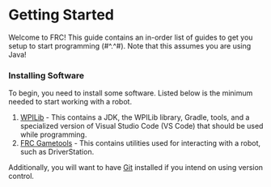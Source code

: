# Getting Started

Welcome to FRC! This guide contains an in-order list of guides to get you setup to start programming (#^.^#). Note that this assumes you are using Java!

### Installing Software

To begin, you need to install some software. Listed below is the minimum needed to start working with a robot.

1. [WPILib](https://docs.wpilib.org/en/stable/docs/zero-to-robot/step-2/wpilib-setup.html) - This contains a JDK, the WPILib library, Gradle, tools, and a specialized version of Visual Studio Code (VS Code) that should be used while programming.
2. [FRC Gametools](https://docs.wpilib.org/en/stable/docs/zero-to-robot/step-2/frc-game-tools.html) - This contains utilities used for interacting with a robot, such as DriverStation.

Additionally, you will want to have [Git](https://git-scm.com/) installed if you intend on using version control.
